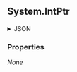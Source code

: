 
<h2 id="tocS_System.IntPtr">System.IntPtr</h2>

<a id="schemasystem.intptr"></a>
<a id="schema_System.IntPtr"></a>
<a id="tocSsystem.intptr"></a>
<a id="tocssystem.intptr"></a>

<details><summary>JSON</summary>


```json
{}

```


</details>

### Properties

*None*


